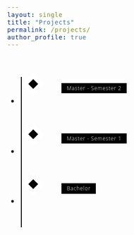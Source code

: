 ```yaml
---
layout: single
title: "Projects"
permalink: /projects/
author_profile: true
---
```


<style>
/* Insert the CSS code here */
/* Variables */
:root {
  --color-1: black;
  --color-2: white;
  --color-3: rgb(168, 50, 121);
}

/* Fonts */
@import url('https://fonts.googleapis.com/css?family=Open+Sans:300,700');

body {
  font-family: 'Open Sans', 'Helvetica Neue', Helvetica, Arial, sans-serif;
  font-size: 1em;
  font-weight: 300;
  line-height: 1.5;
  letter-spacing: 0.05em;
}

/* Layout */
* {
  box-sizing: border-box;
}

/* Styling */
.timeline {
  margin: 4em auto;
  position: relative;
  max-width: 46em;
}

.timeline:before {
  background-color: var(--color-1);
  content: '';
  margin-left: -1px;
  position: absolute;
  top: 0;
  left: 2em;
  width: 2px;
  height: 100%;
}

.timeline-event {
  position: relative;
}

.timeline-event:hover .timeline-event-icon {
  transform: rotate(-45deg);
  background-color: var(--color-3);
}

.timeline-event:hover .timeline-event-thumbnail {
  box-shadow: inset 40em 0 0 0 var(--color-3);
}

.timeline-event-copy {
  padding: 2em;
  position: relative;
  top: -1.875em;
  left: 4em;
  width: 80%;
}

.timeline-event-copy h3 {
  font-size: 1.75em;
}

.timeline-event-copy h4 {
  font-size: 1.2em;
  margin-bottom: 1.2em;
}

.timeline-event-copy strong {
  font-weight: 700;
}

.timeline-event-copy p:not(.timeline-event-thumbnail) {
  padding-bottom: 1.2em;
}

.timeline-event-icon {
  transition: transform 0.2s ease-in;
  transform: rotate(45deg);
  background-color: var(--color-1);
  outline: 10px solid var(--color-2);
  display: block;
  margin: 0.5em 0.5em 0.5em -0.5em;
  position: absolute;
  top: 0;
  left: 2em;
  width: 1em;
  height: 1em;
}

.timeline-event-thumbnail {
  transition: box-shadow 0.5s ease-in 0.1s;
  color: var(--color-2);
  font-size: 0.75em;
  background-color: var(--color-1);
  box-shadow: inset 0 0 0 0em #ef795a;
  display: inline-block;
  margin-bottom: 1.2em;
  padding: 0.25em 1em 0.2em 1em;
}

a.project-link {
  color: #007bff;
  text-decoration: none;
}

a.project-link:hover {
  text-decoration: underline;
}

.timeline-event-dropdown {
  display: none;
}

.timeline-event-dropdown.active {
  display: block;
  margin-top: 1em;
}
</style>

<ul class="timeline">
  <li class="timeline-event">
    <label class="timeline-event-icon"></label>
    <div class="timeline-event-copy">
      <p class="timeline-event-thumbnail">Master - Semester 2</p>
      <div class="timeline-event-dropdown">
        <p><strong><u>Projects of courses</u></strong><br>
          <a href="/projects/Master-Semester2/project1/" class="project-link">Project1</a><br>
          <a href="/projects/Master-Semester2/project2/" class="project-link">Project2</a>
        </p>
      </div>
      <div class="timeline-event-dropdown">
        <p><strong><u>Extra Projects</u></strong><br>
          <a href="/projects/Master-Semester2/project1/" class="project-link">Project1</a><br>
          <a href="/projects/Master-Semester2/project2/" class="project-link">Project2</a>
        </p>
      </div>
    </div>
  </li>
  <li class="timeline-event">
    <label class="timeline-event-icon"></label>
    <div class="timeline-event-copy">
      <p class="timeline-event-thumbnail">Master - Semester 1</p>
      <div class="timeline-event-dropdown">
        <p><strong><u>Projects of courses</u></strong><br>
          <a href="/projects/Master-Semester1/projectA/" class="project-link">ProjectA</a><br>
          <a href="/projects/Master-Semester1/projectB/" class="project-link">ProjectB</a>
        </p>
      </div>
      <div class="timeline-event-dropdown">
        <p><strong><u>Extra Projects</u></strong><br>
          <a href="/projects/Master-Semester1/projectA/" class="project-link">ProjectA</a><br>
          <a href="/projects/Master-Semester1/projectB/" class="project-link">ProjectB</a>
        </p>
      </div>
    </div>
  </li>
  <li class="timeline-event">
    <label class="timeline-event-icon"></label>
    <div class="timeline-event-copy">
      <p class="timeline-event-thumbnail">Bachelor</p>
      <div class="timeline-event-dropdown">
        <p><strong><u>Projects of courses</u></strong><br>
          <a href="/projects/Bachelor/projectX/" class="project-link">ProjectX</a><br>
          <a href="/projects/Bachelor/projectY/" class="project-link">ProjectY</a>
        </p>
      </div>
      <div class="timeline-event-dropdown">
        <p><strong><u>Extra Projects</u></strong><br>
          <a href="/projects/Bachelor/projectX/" class="project-link">ProjectX</a><br>
          <a href="/projects/Bachelor/projectY/" class="project-link">ProjectY</a>
        </p>
      </div>
    </div>
  </li>
</ul>
